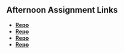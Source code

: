 ## Afternoon Assignment Links

* **[Repo](https://github.com/everettsmith928/trivia)**
* **[Repo](https://github.com/everettsmith928/ltSummer23-gregslistASYNC)**
* **[Repo](https://github.com/everettsmith928/<ASSIGNMENT_REPO>)**
* **[Repo](https://github.com/everettsmith928/<ASSIGNMENT_REPO>)**
